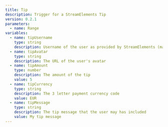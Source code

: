 ```yaml
---
title: Tip
description: Trigger for a StreamElements Tip
version: 0.2.1
parameters:
  - name: Range
variables:
  - name: tipUsername
    type: string
    description: Username of the user as provided by StreamElements (may not be from Twitch)
  - name: tipAvatar
    type: string
    description: The URL of the user's avatar
  - name: tipAmount
    type: number
    description: The amount of the tip
    value: 5
  - name: tipCurrency
    type: string
    description: The 3 letter payment currency code
    value: EUR
  - name: tipMessage
    type: string
    description: The tip message that the user may has included
    value: My tip message
---
```

